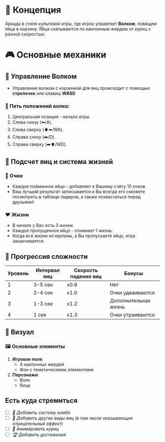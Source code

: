 # 📜 Концепция
Аркада в стиле культовой игры, где игрок управляет **Волком**, ловящим яйца в корзину. Яйца скатываются по наклонным жердям от куриц с разной скоростью.


# 🎮 Основные механики
## 🐺 Управление Волком

- Управление волком с корзинкой для яиц происходит с помощью **стрелочек** или клавиш **WASD**

### 🕺 Пять положений волка:
1. Центральная позиция - начало игры.
2. Слева снизу (⬅️/A).
3. Слева сверху (⬆️⬅️/WA).
4. Справа снизу (➡️/D).
5. Справа сверху (➡️⬆️/WD).

## 🥚 Подсчет яиц и система жизней

### 💯 Очки

- Каждое пойманное яйцо - добавляет к Вашему счёту 10 очков.
- Ваш лучший результат записывается и Вы всегда его сможете посмотреть в таблице лидеров, а также похвастаться перед друзьями!

### ❤️ Жизни
- В начале у Вас есть 3 жизни.
- Каждое пропущенное яйцо - отнимает 1 жизнь.
- Когда все жизни исчерпаны, а Вы пропускаете яйцо, игра заканчивается.

## 🚀 Прогрессия сложности

| Уровень | Интервал яиц | Скорость падения яиц | Бонусы               |
|---------|--------------|----------------------|----------------------|
| 1       | 3-5 сек      | х0.8                 | Нет                  |
| 2       | 2-4 сек      | х1.0                 | Очки удваиваются     |
| 3       | 1-3 сек      | х1.2                 | Дополнительная жизнь |
| 4       | 1 сек        | х1.3                 | Очки утраиваются     |

## 🎨 Визуал

### 🖼️ Основные элементы
1.  **Игровое поле**:
    -   4 наклонных жердей
    -   Фон с тематическими элементами
2.  **Персонажи**:
    -   Волк
    -   Яица

## Есть куда стремиться

- [ ] *💯 Добавить систему комбо*
- [ ] *🐣 Добавить другие виды яиц (в том числе оказывающие отрицательный эффект)*
- [ ] *🐓 Анимировать куриц*
- [ ] *🏆 Добавить достижения*